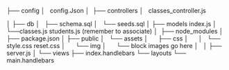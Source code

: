 ├── config
│   config.Json
│ 
├── controllers
│   classes_controller.js
    
│
├── db
│   ├── schema.sql
│   └── seeds.sql
│
├── models
    index.js
│   └──classes.js
    students.js
    (remember to associate)
│ 
├── node_modules
│ 
├── package.json
│
├── public
│   └── assets
│       ├── css
│       │   └── style.css
                reset.css
│       └── img
│           └── block images go here
│   
│
├── server.js
│
└── views
    ├── index.handlebars
    └── layouts
        └── main.handlebars